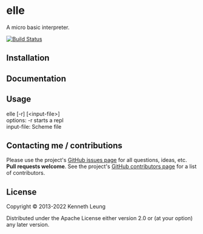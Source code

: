 # elle

A micro basic interpreter.

[![Build Status](https://travis-ci.org/llnek/elle.svg?branch=master)](https://travis-ci.org/llnek/elle)


## Installation


## Documentation


## Usage

elle [-r] [&lt;input-file&gt;]</br>
options: -r starts a repl</br>
input-file: Scheme file</br>

## Contacting me / contributions

Please use the project's [GitHub issues page] for all questions, ideas, etc. **Pull requests welcome**. See the project's [GitHub contributors page] for a list of contributors.

## License

Copyright © 2013-2022 Kenneth Leung

Distributed under the Apache License either version 2.0 or (at
your option) any later version.

<!--- links (repos) -->
[CHANGELOG]: https://github.com/llnek/elle/releases
[GitHub issues page]: https://github.com/llnek/elle/issues
[GitHub contributors page]: https://github.com/llnek/elle/graphs/contributors



